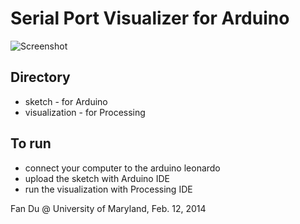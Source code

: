 # Serial Port Visualizer for Arduino

![Screenshot](http://i.imgur.com/03OMAnO.png)

## Directory
* sketch - for Arduino
* visualization - for Processing

## To run
* connect your computer to the arduino leonardo
* upload the sketch with Arduino IDE
* run the visualization with Processing IDE

Fan Du @ University of Maryland, Feb. 12, 2014
